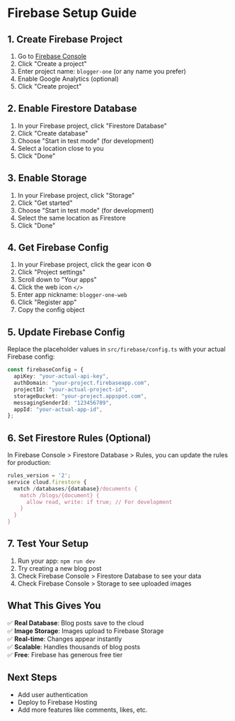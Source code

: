# Firebase Setup Guide

## 1. Create Firebase Project

1. Go to [Firebase Console](https://console.firebase.google.com)
2. Click "Create a project"
3. Enter project name: `blogger-one` (or any name you prefer)
4. Enable Google Analytics (optional)
5. Click "Create project"

## 2. Enable Firestore Database

1. In your Firebase project, click "Firestore Database"
2. Click "Create database"
3. Choose "Start in test mode" (for development)
4. Select a location close to you
5. Click "Done"

## 3. Enable Storage

1. In your Firebase project, click "Storage"
2. Click "Get started"
3. Choose "Start in test mode" (for development)
4. Select the same location as Firestore
5. Click "Done"

## 4. Get Firebase Config

1. In your Firebase project, click the gear icon ⚙️
2. Click "Project settings"
3. Scroll down to "Your apps"
4. Click the web icon `</>`
5. Enter app nickname: `blogger-one-web`
6. Click "Register app"
7. Copy the config object

## 5. Update Firebase Config

Replace the placeholder values in `src/firebase/config.ts` with your actual Firebase config:

```typescript
const firebaseConfig = {
  apiKey: "your-actual-api-key",
  authDomain: "your-project.firebaseapp.com",
  projectId: "your-actual-project-id",
  storageBucket: "your-project.appspot.com",
  messagingSenderId: "123456789",
  appId: "your-actual-app-id",
};
```

## 6. Set Firestore Rules (Optional)

In Firebase Console > Firestore Database > Rules, you can update the rules for production:

```javascript
rules_version = '2';
service cloud.firestore {
  match /databases/{database}/documents {
    match /blogs/{document} {
      allow read, write: if true; // For development
    }
  }
}
```

## 7. Test Your Setup

1. Run your app: `npm run dev`
2. Try creating a new blog post
3. Check Firebase Console > Firestore Database to see your data
4. Check Firebase Console > Storage to see uploaded images

## What This Gives You

✅ **Real Database**: Blog posts save to the cloud  
✅ **Image Storage**: Images upload to Firebase Storage  
✅ **Real-time**: Changes appear instantly  
✅ **Scalable**: Handles thousands of blog posts  
✅ **Free**: Firebase has generous free tier

## Next Steps

- Add user authentication
- Deploy to Firebase Hosting
- Add more features like comments, likes, etc.
